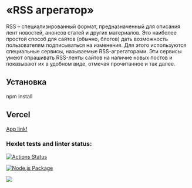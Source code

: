 # «RSS агрегатор»

RSS – специализированный формат, предназначенный для описания лент новостей, анонсов статей и других материалов. Это наиболее простой способ для сайтов (обычно, блогов) дать возможность пользователям подписываться на изменения. Для этого используются специальные сервисы, называемые RSS-агрегаторами. Эти сервисы умеют опрашивать RSS-ленты сайтов на наличие новых постов и показывают их в удобном виде, отмечая прочитанное и так далее.

## Установка

npm install

## Vercel

[App link!](https://frontend-project-lvl3-xi-nine.vercel.app/)

### Hexlet tests and linter status:

[![Actions Status](https://github.com/EvgeniyOl/frontend-project-lvl3/workflows/hexlet-check/badge.svg)](https://github.com/EvgeniyOl/frontend-project-lvl3/actions)

[![Node.js Package](https://github.com/EvgeniyOl/frontend-project-lvl3/actions/workflows/nodejs.yml/badge.svg)](https://github.com/EvgeniyOl/frontend-project-lvl3/actions/workflows/nodejs.yml)

<a href="https://codeclimate.com/github/EvgeniyOl/frontend-project-lvl3/maintainability"><img src="https://api.codeclimate.com/v1/badges/8c8385a849e349f40c11/maintainability" /></a>
